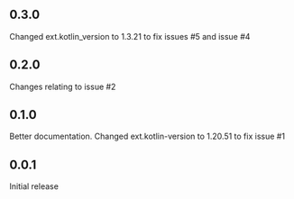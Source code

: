 ## 0.3.0
Changed ext.kotlin_version to 1.3.21 to fix issues #5 and issue #4

## 0.2.0
Changes relating to issue #2

## 0.1.0
Better documentation.
Changed ext.kotlin-version to 1.20.51 to fix issue #1

## 0.0.1
Initial release